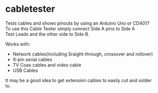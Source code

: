 # cabletester
Tests cables and shows pinouts by using an Arduino Uno or CD4017
<br>
To use this Cable Tester simply connect Side A pins to Side A<br>
Test Leads and the other side to Side B.<p>
  Works with:
  * Network cables(including Sraight-through, crossover and rollover)
  * 9-pin serial cables
  * TV Coax cables and video cable
  * USB Cables
</p>
It may be a good idea to get extension cables to easily cut and solder<br>
to.
